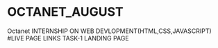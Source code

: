 # OCTANET_AUGUST
Octanet
INTERNSHIP ON WEB DEVLOPMENT(HTML,CSS,JAVASCRIPT)
#LIVE PAGE LINKS
TASK-1 LANDING PAGE
